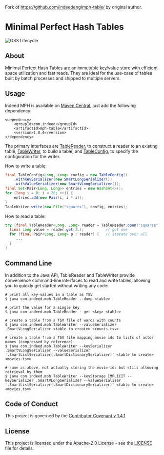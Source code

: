 Fork of https://github.com/indeedeng/mph-table/ by original author.

# Minimal Perfect Hash Tables

![OSS Lifecycle](https://img.shields.io/osslifecycle/indeedeng/mph-table.svg)

## About

Minimal Perfect Hash Tables are an immutable key/value store with
efficient space utilization and fast reads.  They are ideal for the
use-case of tables built by batch processes and shipped to multiple
servers.

## Usage

Indeed MPH is available on [Maven Central](https://mvnrepository.com/artifact/com.indeed/mph-table),
just add the following dependency:
```
<dependency>
    <groupId>com.indeed</groupId>
    <artifactId>mph-table</artifactId>
    <version>1.0.4</version>
</dependency>
```

The primary interfaces are
[TableReader](src/main/java/com/indeed/mph/TableReader.java), to
construct a reader to an existing table,
[TableWriter](src/main/java/com/indeed/mph/TableWriter.java), to build
a table, and
[TableConfig](src/main/java/com/indeed/mph/TableConfig.java), to
specify the configuration for the writer.

How to write a table:
```java
final TableConfig<Long, Long> config = new TableConfig()
    .withKeySerializer(new SmartLongSerializer())
    .withValueSerializer(new SmartVLongSerializer());
final Set<Pair<Long, Long>> entries = new HashSet<>();
for (long i = 0; i < 20; ++i) {
    entries.add(new Pair(i, i * i));
}
TableWriter.write(new File("squares"), config, entries);
```

How to read a table:
```java
try (final TableReader<Long, Long> reader = TableReader.open("squares")) {
  final Long value = reader.get(3L);          // get one
  for (final Pair<Long, Long> p : reader) {   // iterate over all
     ...
  }
}
```

## Command Line

In addition to the Java API, TableReader and TableWriter provide
convenience command-line interfaces to read and write tables, allowing
you to quickly get started without writing any code:

    # print all key-values in a table as TSV
    $ java com.indeed.mph.TableReader --dump <table>

    # print the value for a single key
    $ java com.indeed.mph.TableReader --get <key> <table>

    # create a table from a TSV file of words with counts
    $ java com.indeed.mph.TableWriter --valueSerializer .SmartVLongSerializer <table to create> <counts.tsv>

    # create a table from a TSV file mapping movie ids to lists of actor names (compressed by reference)
    $ java com.indeed.mph.TableWriter --keySerializer .SmartVLongSerializer --valueSerializer '.SmartListSerializer(.SmartDictionarySerializer)' <table to create> <movies.tsv>

    # same as above, not actually storing the movie ids but still allowing retrieval by them
    $ java com.indeed.mph.TableWriter --keyStorage IMPLICIT --keySerializer .SmartVLongSerializer --valueSerializer '.SmartListSerializer(.SmartDictionarySerializer)' <table to create> <movies.tsv>

## Code of Conduct
This project is governed by the [Contributor Covenant v 1.4.1](CODE_OF_CONDUCT.md)

## License

This project is licensed under the Apache-2.0 License - see the [LICENSE](LICENSE) file for details.
